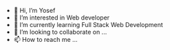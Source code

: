 - 👋 Hi, I’m Yosef
- 👀 I’m interested in Web developer
- 🌱 I’m currently learning Full Stack Web Development
- 💞️ I’m looking to collaborate on ...
- 📫 How to reach me ...

<!---
yosdems/yosdems is a ✨ special ✨ repository because its `README.md` (this file) appears on your GitHub profile.
You can click the Preview link to take a look at your changes.
--->
